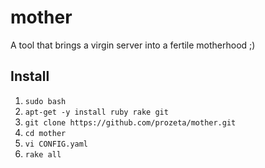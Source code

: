 # mother

A tool that brings a virgin server into a fertile motherhood ;)

## Install

1. ```sudo bash```
2. ```apt-get -y install ruby rake git```
3. ```git clone https://github.com/prozeta/mother.git```
4. ```cd mother```
5. ```vi CONFIG.yaml```
6. ```rake all```